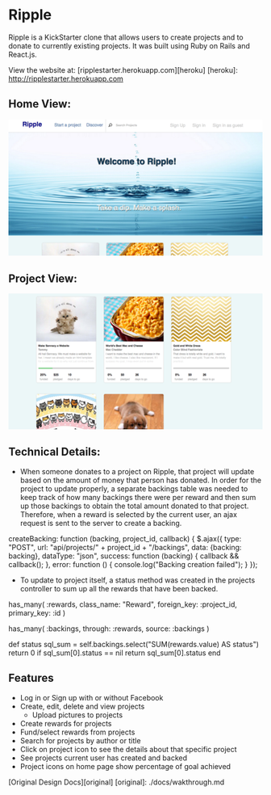 # Ripple

Ripple is a KickStarter clone that allows users to create projects and to donate to currently existing projects. It was built using Ruby on Rails and React.js.

View the website at: [ripplestarter.herokuapp.com][heroku]
[heroku]: http://ripplestarter.herokuapp.com

## Home View:
![Homepage](https://github.com/jyao9/Ripple/blob/master/app/assets/images/hompage.jpg)

## Project View:
![Project](https://github.com/jyao9/Ripple/blob/master/app/assets/images/projects.jpg)

## Technical Details:
* When someone donates to a project on Ripple, that project will update based on the amount of money that person has donated. In order for the project to update properly, a separate backings table was needed to keep track of how many backings there were per reward and then sum up those backings to obtain the total amount donated to that project. Therefore, when a reward is selected by the current user, an ajax request is sent to the server to create a backing.

createBacking: function (backing, project_id, callback) {
  $.ajax({
    type: "POST",
    url: "api/projects/" + project_id + "/backings",
    data: {backing: backing},
    dataType: "json",
    success: function (backing) {
      callback && callback();
    },
    error: function () {
      console.log("Backing creation failed");
    }
  });

* To update to project itself, a status method was created in the projects controller to sum up all the rewards that have been backed.

has_many(
  :rewards,
  class_name: "Reward",
  foreign_key: :project_id,
  primary_key: :id
)

has_many(
  :backings,
  through: :rewards,
  source: :backings
)

def status
  sql_sum = self.backings.select("SUM(rewards.value) AS status")
  return 0 if sql_sum[0].status == nil
  return sql_sum[0].status
end

## Features

* Log in or Sign up with or without Facebook
* Create, edit, delete and view projects
  * Upload pictures to projects
* Create rewards for projects
* Fund/select rewards from projects
* Search for projects by author or title
* Click on project icon to see the details about that specific project
* See projects current user has created and backed
* Project icons on home page show percentage of goal achieved

[Original Design Docs][original]
[original]: ./docs/wakthrough.md
